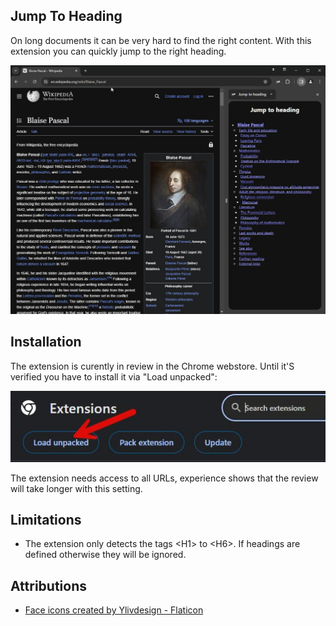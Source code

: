 ## Jump To Heading

On long documents it can be very hard to find the right content. With this extension you can quickly jump to the right heading.

![Screenshot](images/screenshot-1.jpg)

## Installation

The extension is curently in review in the Chrome webstore. Until it'S verified you have to install it via "Load unpacked":

![Screenshot](images/screenshot-2.jpg)

The extension needs access to all URLs, experience shows that the review will take longer with this setting.

## Limitations

- The extension only detects the tags \<H1> to \<H6>. If headings are defined otherwise they will be ignored.

## Attributions

- [Face icons created by Ylivdesign - Flaticon](https://www.flaticon.com/free-icons/face)
